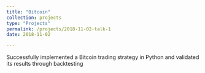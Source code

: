 ```yaml
---
title: "Bitcoin"
collection: projects
type: "Projects"
permalink: /projects/2018-11-02-talk-1
date: 2018-11-02

---
```


Successfully implemented a Bitcoin trading strategy in Python and validated its results through backtesting
